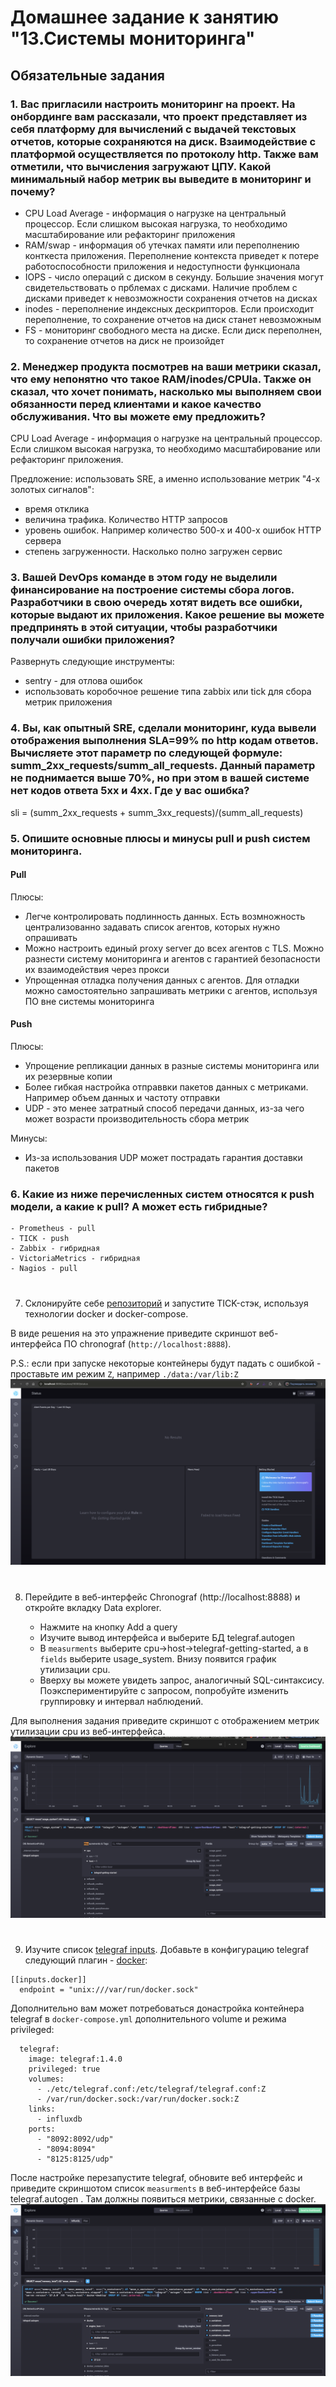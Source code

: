 # Домашнее задание к занятию "13.Системы мониторинга"

## Обязательные задания

### 1. Вас пригласили настроить мониторинг на проект. На онбординге вам рассказали, что проект представляет из себя платформу для вычислений с выдачей текстовых отчетов, которые сохраняются на диск. Взаимодействие с платформой осуществляется по протоколу http. Также вам отметили, что вычисления загружают ЦПУ. Какой минимальный набор метрик вы выведите в мониторинг и почему?

- CPU Load Average - информация о нагрузке на центральный процессор. Если слишком высокая нагрузка, то необходимо масштабирование или рефакторинг приложения
- RAM/swap - информация об утечках памяти или переполнению конткеста приложения. Переполнение контекста приведет к потере работоспособности приложения и недоступности функционала
- IOPS - число операций с диском в секунду. Большие значения могут свидетельствовать о прблемах с дисками. Наличие проблем с дисками приведет к невозможности сохранения отчетов на дисках
- inodes - переполнение индексных дескрипторов. Если происходит переполнение, то сохранение отчетов на диск станет невозможным
- FS - мониторинг свободного места на диске. Если диск переполнен, то сохранение отчетов на диск не произойдет

### 2. Менеджер продукта посмотрев на ваши метрики сказал, что ему непонятно что такое RAM/inodes/CPUla. Также он сказал, что хочет понимать, насколько мы выполняем свои обязанности перед клиентами и какое качество обслуживания. Что вы можете ему предложить?

CPU Load Average - информация о нагрузке на центральный процессор. Если слишком высокая нагрузка, то необходимо масштабирование или рефакторинг приложения.

Предложение: использовать SRE, а именно использование метрик "4-х золотых сигналов":

- время отклика
- величина трафика. Количество HTTP запросов
- уровень ошибок. Например количество 500-х и 400-х ошибок HTTP сервера
- степень загруженности. Насколько полно загружен сервис

### 3. Вашей DevOps команде в этом году не выделили финансирование на построение системы сбора логов. Разработчики в свою очередь хотят видеть все ошибки, которые выдают их приложения. Какое решение вы можете предпринять в этой ситуации, чтобы разработчики получали ошибки приложения?

Развернуть следующие инструменты:

- sentry - для отлова ошибок
- использовать коробочное решение типа zabbix или tick для сбора метрик приложения

### 4. Вы, как опытный SRE, сделали мониторинг, куда вывели отображения выполнения SLA=99% по http кодам ответов. Вычисляете этот параметр по следующей формуле: summ_2xx_requests/summ_all_requests. Данный параметр не поднимается выше 70%, но при этом в вашей системе нет кодов ответа 5xx и 4xx. Где у вас ошибка?

sli = (summ_2xx_requests + summ_3xx_requests)/(summ_all_requests)

### 5. Опишите основные плюсы и минусы pull и push систем мониторинга.

#### Pull

Плюсы:

- Легче контролировать подлинность данных. Есть возмножность централизованно задавать список агентов, которых нужно опрашивать
- Можно настроить единый proxy server до всех агентов с TLS. Можно разнести систему мониторинга и агентов с гарантией безопасности их взаимодействия через прокси
- Упрощенная отладка получения данных с агентов. Для отладки можно самостоятельно запрашивать метрики с агентов, используя ПО вне системы мониторинга

#### Push
Плюсы:

- Упрощение репликации данных в разные системы мониторинга или их резервные копии
- Более гибкая настройка отправвки пакетов данных с метриками. Например объем данных и частоту отправки
- UDP - это менее затратный способ передачи данных, из-за чего может возрасти производительность сбора метрик

Минусы:

- Из-за использования UDP может пострадать гарантия доставки пакетов


### 6. Какие из ниже перечисленных систем относятся к push модели, а какие к pull? А может есть гибридные?

    - Prometheus - pull
    - TICK - push
    - Zabbix - гибридная
    - VictoriaMetrics - гибридная
    - Nagios - pull
#
7. Склонируйте себе [репозиторий](https://github.com/influxdata/sandbox/tree/master) и запустите TICK-стэк, 
используя технологии docker и docker-compose.

В виде решения на это упражнение приведите скриншот веб-интерфейса ПО chronograf (`http://localhost:8888`). 

P.S.: если при запуске некоторые контейнеры будут падать с ошибкой - проставьте им режим `Z`, например
`./data:/var/lib:Z`
![alt text](image.png)

#
8. Перейдите в веб-интерфейс Chronograf (http://localhost:8888) и откройте вкладку Data explorer.
        
    - Нажмите на кнопку Add a query
    - Изучите вывод интерфейса и выберите БД telegraf.autogen
    - В `measurments` выберите cpu->host->telegraf-getting-started, а в `fields` выберите usage_system. Внизу появится график утилизации cpu.
    - Вверху вы можете увидеть запрос, аналогичный SQL-синтаксису. Поэкспериментируйте с запросом, попробуйте изменить группировку и интервал наблюдений.

Для выполнения задания приведите скриншот с отображением метрик утилизации cpu из веб-интерфейса.
![alt text](image-1.png)
#
9. Изучите список [telegraf inputs](https://github.com/influxdata/telegraf/tree/master/plugins/inputs). 
Добавьте в конфигурацию telegraf следующий плагин - [docker](https://github.com/influxdata/telegraf/tree/master/plugins/inputs/docker):
```
[[inputs.docker]]
  endpoint = "unix:///var/run/docker.sock"
```

Дополнительно вам может потребоваться донастройка контейнера telegraf в `docker-compose.yml` дополнительного volume и 
режима privileged:
```
  telegraf:
    image: telegraf:1.4.0
    privileged: true
    volumes:
      - ./etc/telegraf.conf:/etc/telegraf/telegraf.conf:Z
      - /var/run/docker.sock:/var/run/docker.sock:Z
    links:
      - influxdb
    ports:
      - "8092:8092/udp"
      - "8094:8094"
      - "8125:8125/udp"
```

После настройке перезапустите telegraf, обновите веб интерфейс и приведите скриншотом список `measurments` в 
веб-интерфейсе базы telegraf.autogen . Там должны появиться метрики, связанные с docker.
![alt text](image-2.png)
